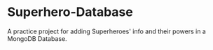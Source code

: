 # Superhero-Database
A practice project for adding Superheroes' info and their powers in a MongoDB Database.
